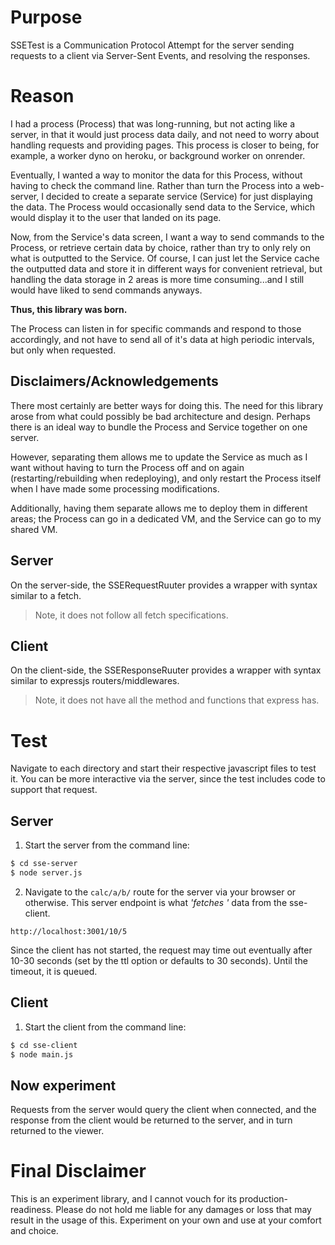 # Purpose 

SSETest is a Communication Protocol Attempt for the server sending requests to a client via Server-Sent Events, and resolving the responses.

# Reason

I had a process (Process) that was long-running, but not acting like a server, in that it would just process data daily, and not need to worry about handling requests and providing pages. This process is closer to being, for example, a worker dyno on heroku, or background worker on onrender.

Eventually, I wanted a way to monitor the data for this Process, without having to check the command line. Rather than turn the Process into a web-server, I decided to create a separate service (Service) for just displaying the data. The Process would occasionally send data to the Service, which would display it to the user that landed on its page.

Now, from the Service's data screen, I want a way to send commands to the Process, or retrieve certain data by choice, rather than try to only rely on what is outputted to the Service. Of course, I can just let the Service cache the outputted data and store it in different ways for convenient retrieval, but handling the data storage in 2 areas is more time consuming...and I still would have liked to send commands anyways.

**Thus, this library was born.**

The Process can listen in for specific commands and respond to those accordingly, and not have to send all of it's data at high periodic intervals, but only when requested.

## Disclaimers/Acknowledgements

There most certainly are better ways for doing this. The need for this library arose from what could possibly be bad architecture and design. Perhaps there is an ideal way to bundle the Process and Service together on one server.

However, separating them allows me to update the Service as much as I want without having to turn the Process off and on again (restarting/rebuilding when redeploying), and only restart the Process itself when I have made some processing modifications.

Additionally, having them separate allows me to deploy them in different areas; the Process can go in a dedicated VM, and the Service can go to my shared VM.

## Server
On the server-side, the SSERequestRuuter provides a wrapper with syntax similar to a fetch.
> Note, it does not follow all fetch specifications.

## Client
On the client-side, the SSEResponseRuuter provides a wrapper with syntax similar to expressjs routers/middlewares.
> Note, it does not have all the method and functions that express has.

# Test

Navigate to each directory and start their respective javascript files to test it. You can be more interactive via the server, since the test includes code to support that request.

## Server

1) Start the server from the command line:
```sh
$ cd sse-server
$ node server.js
```

2) Navigate to the `calc/a/b/` route for the server via your browser or otherwise. This server endpoint is what _'fetches '_ data from the sse-client.

```
http://localhost:3001/10/5
```

Since the client has not started, the request may time out eventually after 10-30 seconds (set by the ttl option or defaults to 30 seconds). Until the timeout, it is queued.


## Client

1) Start the client from the command line:
```sh
$ cd sse-client
$ node main.js
```

## Now experiment

Requests from the server would query the client when connected, and the response from the client would be returned to the server, and in turn returned to the viewer.

# Final Disclaimer

This is an experiment library, and I cannot vouch for its production-readiness. Please do not hold me liable for any damages or loss that may result in the usage of this. Experiment on your own and use at your comfort and choice.